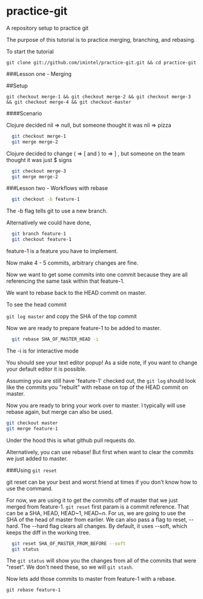 practice-git
============

A repository setup to practice git

The purpose of this tutorial is to practice merging, branching, and
rebasing.

To start the tutorial

`git clone git://github.com/imintel/practice-git.git && cd practice-git`

###Lesson one - Merging

##Setup

`git checkout merge-1 && git checkout merge-2 && git checkout merge-3 && git checkout merge-4 && git checkout-master`

####Scenario

Clojure decided nil => null, but someone thought it was nil => pizza

```bash
  git checkout merge-1
  git merge merge-2
```

Clojure decided to change ( => [ and ) to => ] , but someone on the team thought it
was just $ signs

```bash
  git checkout merge-3
  git merge merge-2
```

###Lesson two - Workflows with rebase

```bash
  git checkout -b feature-1
```
The -b flag tells git to use a new branch.

Alternatively we could have done,

```bash
  git branch feature-1
  git checkout feature-1
```

feature-1 is a feature you have to implement. 

Now make 4 - 5 commits, arbitrary changes are fine.

Now we want to get some commits into one commit because they are all
referencing the same task within that feature-1.

We want to rebase back to the HEAD commit on master.

To see the head commit

`git log master` and copy the SHA of the top commit

Now we are ready to prepare feature-1 to be added to master.

```bash
  git rebase SHA_OF_MASTER_HEAD -i
```
The -i is for interactive mode

You should see your text editor popup! As a side note, if you want to
change your default editor it is possible.

Assuming you are still have 'feature-1' checked out, the `git log`
should look like the commits you "rebuilt" with rebase on top of the
HEAD commit on master.

Now you are ready to bring your work over to master. I typically will
use rebase again, but merge can also be used.

```bash
git checkout master
git merge feature-1
```

Under the hood this is what github pull requests do.

Alternatively, you can use rebase! But first when want to clear the
commits we just added to master.

###Using `git reset`

git reset can be your best and worst friend at times if you don't know
how to use the command.

For now, we are using it to get the commits off of master that we just
merged from feature-1. `git reset` first param is a commit reference.
That can be a SHA, HEAD, HEAD~1, HEAD~n. For us, we are going to use the
SHA of the head of master from earlier. We can also pass a flag to
reset, --hard. The --hard flag clears all changes. By default, it uses
--soft, which keeps the diff in the working tree.

```bash
  git reset SHA_OF_MASTER_FROM_BEFORE --soft
  git status
```

The `git status` will show you the changes from all of the commits that
were "reset". We don't need these, so we will `git stash`.

Now lets add those commits to master from feature-1 with a rebase.

`git rebase feature-1`


